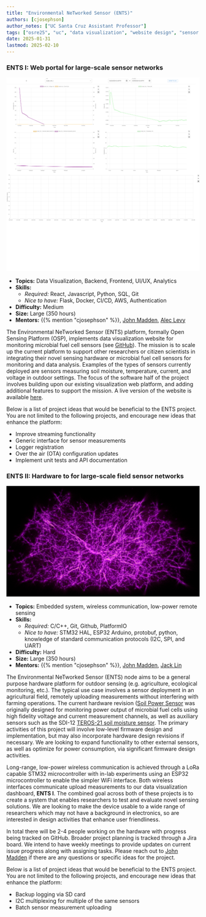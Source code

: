 ```yaml
---
title: "Environmental NeTworked Sensor (ENTS)"
authors: [cjosephson]
author_notes: ["UC Santa Cruz Assistant Professor"]
tags: ["osre25", "uc", "data visualization", "website design", "sensor development"]
date: 2025-01-31
lastmod: 2025-02-10
---
```


### ENTS I: Web portal for large-scale sensor networks

![Data Visualization Dashboard](osp1.png)
- **Topics:** Data Visualization, Backend, Frontend, UI/UX, Analytics
- **Skills:**
  - *Required:* React, Javascript, Python, SQL, Git
  - *Nice to have:* Flask, Docker, CI/CD, AWS, Authentication
- **Difficulty:** Medium
- **Size:** Large (350 hours)
- **Mentors:** {{% mention "cjosephson" %}}, [John Madden](mailto:jtmadden@ucsc.edu), [Alec Levy](mailto:alevy1@ucsc.edu)

The Environmental NeTworked Sensor (ENTS) platform, formally Open Sensing Platform (OSP), implements data visualization website for monitoring microbial fuel cell sensors (see [GitHub](https://github.com/jlab-sensing/DirtViz)). The mission is to scale up the current platform to support other researchers or citizen scientists in integrating their novel sensing hardware or microbial fuel cell sensors for monitoring and data analysis. Examples of the types of sensors currently deployed are sensors measuring soil moisture, temperature, current, and voltage in outdoor settings. The focus of the software half of the project involves building upon our existing visualization web platform, and adding additional features to support the mission. A live version of the website is available [here](https://dirtviz.jlab.ucsc.edu/).

Below is a list of project ideas that would be beneficial to the ENTS project. You are not limited to the following projects, and encourage new ideas that enhance the platform:
- Improve streaming functionality
- Generic interface for sensor measurements
- Logger registration
- Over the air (OTA) configuration updates
- Implement unit tests and API documentation

### ENTS II: Hardware to for large-scale field sensor networks

![Hardware](featured.png)
- **Topics:** Embedded system, wireless communication, low-power remote sensing
- **Skills:**
  - *Required:* C/C++, Git, Github, PlatformIO
  - *Nice to have:* STM32 HAL, ESP32 Arduino, protobuf, python, knowledge of standard communication protocols (I2C, SPI, and UART)
- **Difficulty:** Hard
- **Size:** Large (350 hours)
- **Mentors:** {{% mention "cjosephson" %}}, [John Madden](mailto:jtmadden@ucsc.edu), [Jack Lin](mailto:jlin143@ucsc.edu)

The Environmental NeTworked Sensor (ENTS) node aims to be a general purpose hardware platform for outdoor sensing (e.g. agriculture, ecological monitoring, etc.). The typical use case involves a sensor deployment in an agricultural field, remotely uploading measurements without interfering with farming operations. The current hardware revision ([Soil Power Sensor](https://github.com/jlab-sensing/soil_power_sensor) was originally designed for monitoring power output of microbial fuel cells using high fidelity voltage and current measurement channels, as well as auxiliary sensors such as the SDI-12 [TEROS-21 soil moisture sensor](https://metergroup.com/products/teros-21/). The primary activities of this project will involve low-level firmware design and implementation, but may also incorporate hardware design revisions if necessary. We are looking to expand functionality to other external sensors, as well as optimize for power consumption, via significant firmware design activities. 

Long-range, low-power wireless communication is achieved through a LoRa capable STM32 microcontroller with in-lab experiments using an ESP32 microcontroller to enable the simpler WiFi interface. Both wireless interfaces communicate upload measurements to our data visualization dashboard, **ENTS I**. The combined goal across both of these projects is to create a system that enables researchers to test and evaluate novel sensing solutions. We are looking to make the device usable to a wide range of researchers which may not have a background in electronics, so are interested in design activities that enhance user friendliness.

In total there will be 2-4 people working on the hardware with progress being tracked on GitHub. Broader project planning is tracked through a Jira board. We intend to have weekly meetings to provide updates on current issue progress along with assigning tasks. Please reach out to [John Madden](mailto:jtmadden@ucsc.edu) if there are any questions or specific ideas for the project.

Below is a list of project ideas that would be beneficial to the ENTS project. You are not limited to the following projects, and encourage new ideas that enhance the platform:
- Backup logging via SD card
- I2C multiplexing for multiple of the same sensors
- Batch sensor measurement uploading
